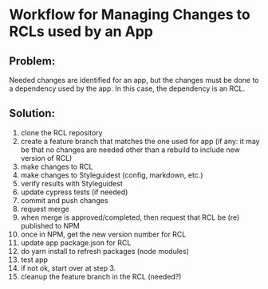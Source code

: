 # Workflow for Managing Changes to RCLs used by an App

## Problem: 

Needed changes are identified for an app, but the changes must be done to a dependency used by the app. In this case, the dependency is an RCL.

## Solution: 

1. clone the RCL repository
1. create a feature branch that matches the one used for app (if any: it may be that no changes are needed other than a rebuild to include new version of RCL)
1. make changes to RCL
1. make changes to Styleguidest (config, markdown, etc.)
1. verify results with Styleguidest
1. update cypress tests (if needed)
1. commit and push changes
1. request merge
1. when merge is approved/completed, then request that RCL be (re) published to NPM 
1. once in NPM, get the new version number for RCL 
1. update app package.json for RCL 
1. do yarn install to refresh packages (node modules)
1. test app 
1. if not ok, start over at step 3.
1. cleanup the feature branch in the RCL (needed?)